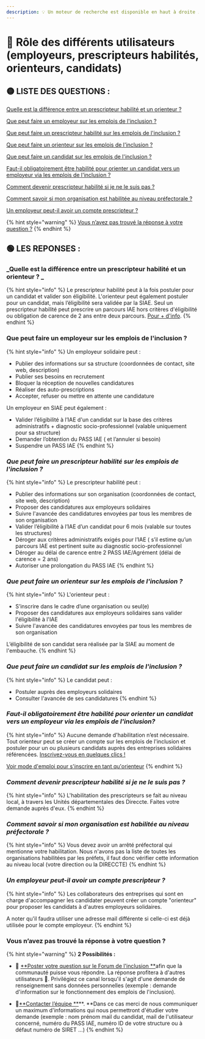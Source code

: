 ```yaml
---
description: 💡 Un moteur de recherche est disponible en haut à droite ↗↗↗
---
```


# 👥 Rôle des différents utilisateurs (employeurs, prescripteurs habilités, orienteurs, candidats)

## 🟡 LISTE DES QUESTIONS  :

[Quelle est la différence entre un prescripteur habilité et un orienteur ? ](role-des-differents-utilisateurs.md#quelle-est-la-difference-entre-un-prescripteur-habilite-et-un-orienteur)

[Que peut faire un employeur sur les emplois de l'inclusion ?](role-des-differents-utilisateurs.md#que-peut-faire-un-employeur-sur-les-emplois-de-linclusion)

[Que peut faire un prescripteur habilité sur les emplois de l'inclusion ?](role-des-differents-utilisateurs.md#que-peut-faire-un-prescripteur-habilite-sur-les-emplois-de-linclusion)

[Que peut faire un orienteur sur les emplois de l'inclusion ?](role-des-differents-utilisateurs.md#que-peut-faire-un-orienteur-sur-les-emplois-de-linclusion)

[Que peut faire un candidat sur les emplois de l'inclusion ?](role-des-differents-utilisateurs.md#que-peut-faire-un-candidat-sur-les-emplois-de-linclusion)

[Faut-il obligatoirement être habilité pour orienter un candidat vers un employeur via les emplois de l'inclusion ?](role-des-differents-utilisateurs.md#faut-il-obligatoirement-etre-habilite-pour-orienter-un-candidat-vers-un-employeur-via-les-emplois-de-linclusion)

[Comment devenir prescripteur habilité si je ne le suis pas ?](role-des-differents-utilisateurs.md#comment-devenir-prescripteur-habilite-si-je-ne-le-suis-pas)

[Comment savoir si mon organisation est habilitée au niveau préfectorale ?](role-des-differents-utilisateurs.md#comment-savoir-si-mon-organisation-est-habilitee-au-niveau-prefectorale)

[Un employeur peut-il avoir un compte prescripteur ?](role-des-differents-utilisateurs.md#un-employeur-peut-il-avoir-un-compte-prescripteur)

{% hint style="warning" %}
[Vous n’avez pas trouvé la réponse à votre question ?](role-des-differents-utilisateurs.md#vous-navez-pas-trouve-la-reponse-a-votre-question)
{% endhint %}

## 🟢 LES REPONSES :&#x20;

### _Quelle est la différence entre un prescripteur habilité et un orienteur ? _

{% hint style="info" %}
Le prescripteur habilité peut à la fois postuler pour un candidat et valider son éligibilité. L'orienteur peut également postuler pour un candidat, mais l’éligibilité sera validée par la SIAE. Seul un prescripteur habilité peut prescrire un parcours IAE hors critères d'éligibilité ou obligation de carence de 2 ans entre deux parcours. [Pour + d'info](../pourquoi-une-plateforme-de-linclusion/qui-sont-les-differents-prescripteurs/).
{% endhint %}

### Que peut faire un employeur sur les emplois de l'inclusion ?

{% hint style="info" %}
Un employeur solidaire peut :&#x20;

* Publier des informations sur sa structure (coordonnées de contact, site web, description)
* Publier ses besoins en recrutement
* Bloquer la réception de nouvelles candidatures
* Réaliser des auto-prescriptions
* Accepter, refuser ou mettre en attente une candidature

Un employeur en SIAE peut également :&#x20;

* Valider l’éligibilité à l’IAE d'un candidat sur la base des critères administratifs + diagnostic socio-professionnel (valable uniquement pour sa structure)
* Demander l’obtention du PASS IAE ( et l’annuler si besoin)
* Suspendre un PASS IAE&#x20;
{% endhint %}

### _**Que peut faire un prescripteur habilité sur les emplois de l'inclusion ?**_

{% hint style="info" %}
Le prescripteur habilité peut :

* Publier des informations sur son organisation (coordonnées de contact, site web, description)
* Proposer des candidatures aux employeurs solidaires
* Suivre l'avancée des candidatures envoyées par tous les membres de son organisation
* Valider l’éligibilité à l’IAE d’un candidat pour 6 mois (valable sur toutes les structures)
* Déroger aux critères administratifs exigés pour l’IAE ( s’il estime qu’un parcours IAE est pertinent suite au diagnostic socio-professionnel
* Déroger au délai de carence entre 2 PASS IAE/Agrément (délai de carence = 2 ans)
* Autoriser une prolongation du PASS IAE
{% endhint %}

### _Que peut faire un orienteur sur les emplois de l'inclusion ?_

{% hint style="info" %}
L'orienteur peut :

* S’inscrire dans le cadre d’une organisation ou seul(e)
* Proposer des candidatures aux employeurs solidaires sans valider l'éligibilité  à l'IAE
* Suivre l'avancée des candidatures envoyées par tous les membres de son organisation

L’éligibilité de son candidat sera réalisée par la SIAE au moment de l'embauche.
{% endhint %}

### _Que peut faire un candidat sur les emplois de l'inclusion ?_

{% hint style="info" %}
Le candidat peut :

* Postuler auprès des employeurs solidaires
* Consulter l'avancée de ses candidatures
{% endhint %}

### _**Faut-il obligatoirement être habilité pour orienter un candidat vers un employeur via les emplois de l'inclusion?**_

{% hint style="info" %}
Aucune demande d'habilitation n’est nécessaire. Tout orienteur peut se créer un compte sur les emplois de l'inclusion et postuler pour un ou plusieurs candidats auprès des entreprises solidaires référencées. [Inscrivez-vous en quelques clics !](https://inclusion.beta.gouv.fr/signup/prescriber/choose\_kind)

[Voir mode d'emploi pour s'inscrire en tant qu'orienteur](../mon-mode-demploi-prescripteur/inscription-prescripteur.md#inscription-pour-un-orienteur)
{% endhint %}

### _Comment devenir prescripteur habilité si je ne le suis pas ?_

{% hint style="info" %}
L'habilitation des prescripteurs se fait au niveau local, à travers les Unités départementales des Direccte. Faites votre demande auprès d'eux.
{% endhint %}

### _Comment savoir si mon organisation est habilitée au niveau préfectorale ?_

{% hint style="info" %}
Vous devez avoir un arrêté préfectoral qui mentionne votre habilitation. Nous n'avons pas la liste de toutes les organisations habilitées par les préfets,  il faut donc vérifier cette information au niveau local (votre direction ou la DIRECCTE)
{% endhint %}

### _Un employeur peut-il avoir un compte prescripteur ?_

{% hint style="info" %}
Les collaborateurs des entreprises qui sont en charge d'accompagner les candidater peuvent créer un compte "orienteur" pour proposer les candidats à d'autres employeurs solidaires.

A noter qu'il faudra utiliser une adresse mail différente si celle-ci est déjà utilisée pour le compte employeur.
{% endhint %}

### Vous n’avez pas trouvé la réponse à votre question ?

{% hint style="warning" %}
**2 Possibilités :**

* 💬 [**Poster votre question sur le Forum de l'inclusion **](https://forum.inclusion.beta.gouv.fr)afin que la communauté puisse vous répondre. La réponse profitera à d'autres utilisateurs 🤝. Privilégiez ce canal lorsqu'il s'agit d'une demande de renseignement sans données personnelles (exemple : demande d'information sur le fonctionnement des emplois de l'inclusion).



* 📝[**Contacter l’équipe **](https://assistance.inclusion.beta.gouv.fr)**. **Dans ce cas merci de nous communiquer un maximum d'informations qui nous permettront d'étudier votre demande (exemple : nom prénom mail du candidat, mail de l'utilisateur concerné, numéro du PASS IAE, numéro ID de votre structure ou à défaut numéro de SIRET …)
{% endhint %}
